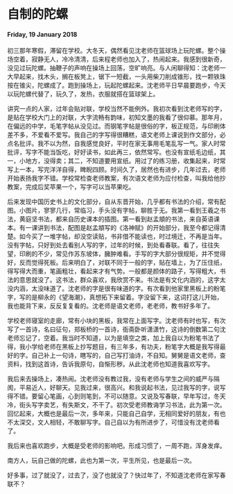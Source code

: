 # 自制的陀螺

#### Friday, 19 January 2018

初三那年寒假，滞留在学校。大冬天，偶然看见沈老师在篮球场上玩陀螺。整个操场空着，寂静无人，冷冷清清，后来程老师也加入了，热闹起来。我感到很新奇，没见过玩陀螺。抽鞭子的声响在操场上回荡，空旷响亮。与人闲聊得知：沈老师一大早起来，找木头，搁在板凳上，锯下一短截，一头用柴刀削成锥形，找一颗铁珠按在锥尖，陀螺成了。跑到操场上，玩起陀螺起来。沈老师平日早晨要跑步，今天以玩陀螺代替了，玩久了，发热，衣服就搭在篮球架上。

讲究一点的人家，过年会贴对联，学校当然不能例外。我初次看到沈老师写的字，是贴在学校大门上的对联，大字流畅有韵味，初知文墨的我看了很仰慕。那年月，在偏远的中学，毛笔字帖从没见过。而钢笔字帖是很俗的字，板正规范，与印刷体差不多，不爱看不爱写。我自己的字写得很糟糕，语文老师上课说到作文部分，必点名批评。我不以为然，自我感觉良好，平时在家无事用毛笔乱写一气。家人时常批评，写字不能当饭吃，好好读书，如此再三，依然常写。也没有宣纸毛边纸，其一，小地方，没得卖；其二，不知道要用宣纸。用过了的练习册，收集起来，时常写上一本，写完洋洋自得，睥睨四顾。时间久了，居然也有进步，几年过去，老师开始表扬我字不错。学校常检查老师教案，有次语文老师为应付检查，叫我给他抄教案，完成后奖苹果一个，写字可以当苹果吃。

后来发现中国历史书上的文化部分，自从东晋开始，几乎都有书法的介绍，常有配图。小图片，寥寥几行，常临习，手头没有字帖，聊胜于无。我第一看到王羲之书法，黄庭坚书法，都来自历史课本的插图。第一看到赵孟頫的书法，来自英语课本。有一课讲到书法，配图是赵孟頫写的《洛神赋》的开始部分，我至今都记得清楚。如今买了一堆字帖，却没空读贴，书非借不能读也，时过境迁，不再是当年。没有字帖，只好到处去看别人写的字，过年的时候，到处看春联。看了，往往失望，印刷的不少，常见作苏东坡体，臃肿难看。手写的字大部分很规矩，并不觉得好，反而觉得死板。后来明白了，对联不同于一般的字，贴在墙上，为了压住纸，得写得大而重，笔画粗壮，看起来才有气势。一般都是颜体的路子，写得粗大，书法的意思就没了。这书法，群众喜欢，我欣赏不来。书法是有文化内涵的，这字太没内涵，太没味道了。沈老师的字是很有味道的字。有次看到他家里黑板上的粉笔字，写的是柳永的《望海潮》，真想拓下来留着。字没留下来，这词打这儿开始，我也能背下来，反反复复看的。沈老师是语文老师，老老师，教书好多年了。

学校老师寝室的走廊，常有小块的黑板，我常在上面写字。沈老师有时也写，有次写了一首诗，名曰征句，郑板桥的一首诗，衙斋卧听潇潇竹，这诗的倒数第二句沈老师忘记了，空着。我当时不知道，以为是填空之类，加上我自以为粉笔书法了得，我小学给老师在黑板上抄写题目，有三年多，有功夫，粉笔字大概是我写得最好的字。自己补上一句诗，瞎写的，自己写打油诗，不自知。舅舅是语文老师，查资料，找到这首诗，告诉我原句，自惭形秽。从此沈老师也知道我喜欢写字。

我后来去操场上，凑热闹。沈老师没有教过我，没有老师与学生之间的威严与隔阂，平易近人，好聊天。见我过来，很高兴。和我说起书法，见过我写的字，说写得不错。要留心笔画，心到则笔到，不可以随意。又说及写春联，早年写过，冬天冷，街头写字卖艺，有失斯文，不干了。初次受老师教诲学习书法，此为第一次。回忆起来，大概也是最后一次，多年来，只能自己自学，无相同爱好的朋友，有也不太深交，文人相轻，不敢聊写字。自己自以为有所进步了，可惜没有沈老师看了。

我后来也喜欢跑步，大概是受老师的影响吧。形成习惯了，一周不跑，浑身发痒。

南方人，玩自己做的陀螺，此也为第一次，平生所见，也是最后一次。

好多事，过了就没了，过去了，没了也就没了？快过年了，不知道沈老师在家写春联不？